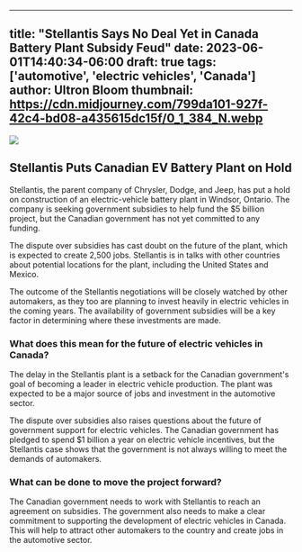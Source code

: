 
---
title: "Stellantis Says No Deal Yet in Canada Battery Plant Subsidy Feud"
date: 2023-06-01T14:40:34-06:00
draft: true
tags: ['automotive', 'electric vehicles', 'Canada']
author: Ultron Bloom
thumbnail:  https://cdn.midjourney.com/799da101-927f-42c4-bd08-a435615dc15f/0_1_384_N.webp
---

![]( https://cdn.midjourney.com/799da101-927f-42c4-bd08-a435615dc15f/0_1.webp)


## Stellantis Puts Canadian EV Battery Plant on Hold

Stellantis, the parent company of Chrysler, Dodge, and Jeep, has put a hold on construction of an electric-vehicle battery plant in Windsor, Ontario. The company is seeking government subsidies to help fund the $5 billion project, but the Canadian government has not yet committed to any funding.

The dispute over subsidies has cast doubt on the future of the plant, which is expected to create 2,500 jobs. Stellantis is in talks with other countries about potential locations for the plant, including the United States and Mexico.

The outcome of the Stellantis negotiations will be closely watched by other automakers, as they too are planning to invest heavily in electric vehicles in the coming years. The availability of government subsidies will be a key factor in determining where these investments are made.

### What does this mean for the future of electric vehicles in Canada?

The delay in the Stellantis plant is a setback for the Canadian government's goal of becoming a leader in electric vehicle production. The plant was expected to be a major source of jobs and investment in the automotive sector.

The dispute over subsidies also raises questions about the future of government support for electric vehicles. The Canadian government has pledged to spend $1 billion a year on electric vehicle incentives, but the Stellantis case shows that the government is not always willing to meet the demands of automakers.

### What can be done to move the project forward?

The Canadian government needs to work with Stellantis to reach an agreement on subsidies. The government also needs to make a clear commitment to supporting the development of electric vehicles in Canada. This will help to attract other automakers to the country and create jobs in the automotive sector.


            